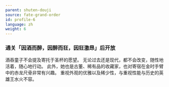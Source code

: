 ```yaml
---
parent: shuten-douji
source: fate-grand-order
id: profile-6
language: zh
weight: 6
---
```


### 通关「因酒而醉，因醉而狂，因狂激昂」后开放

酒吞童子不会提及寄托于圣杯的愿望。
无论过去还是现代，都不会改变，随性地活着，随心地行动。
此外，她也是古董、稀有品的收藏家，也对寄宿在金时手臂中的赤龙尺骨非常有兴趣。
重视外观的优雅以及稀少性，与重视性能与历史的英雄王水火不容。
